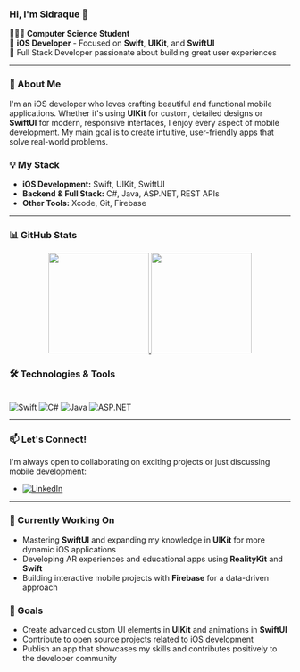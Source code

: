 ### Hi, I'm Sidraque 👋

👨🏼‍💻 **Computer Science Student**<br>
📱 **iOS Developer** - Focused on **Swift**, **UIKit**, and **SwiftUI**<br>
🔭 Full Stack Developer passionate about building great user experiences

---

### 🚀 About Me

I'm an iOS developer who loves crafting beautiful and functional mobile applications. Whether it's using **UIKit** for custom, detailed designs or **SwiftUI** for modern, responsive interfaces, I enjoy every aspect of mobile development. My main goal is to create intuitive, user-friendly apps that solve real-world problems.

### 💡 My Stack

- **iOS Development:** Swift, UIKit, SwiftUI
- **Backend & Full Stack:** C#, Java, ASP.NET, REST APIs
- **Other Tools:** Xcode, Git, Firebase

---

### 📊 GitHub Stats

<div align="center">
  <a href="https://github.com/sidraque">
    <img height="180em" src="https://github-readme-stats.vercel.app/api?username=sidraque&show_icons=true&theme=dracula&include_all_commits=true&count_private=true"/>
    <img height="180em" src="https://github-readme-stats.vercel.app/api/top-langs/?username=sidraque&layout=compact&langs_count=7&theme=dracula"/>
  </a>
</div>

### 🛠️ Technologies & Tools

<div style="display: inline_block"><br>
  <img align="center" alt="Swift" src="https://icongr.am/devicon/swift-original.svg?size=50&color=currentColor">
  <img align="center" alt="C#" src="https://icongr.am/devicon/csharp-original.svg?size=50&color=currentColor">
  <img align="center" alt="Java" src="https://icongr.am/devicon/java-original.svg?size=50&color=currentColor">
  <img align="center" alt="ASP.NET" src="https://icongr.am/devicon/dot-net-original.svg?size=50&color=currentColor">
</div>

---

### 📫 Let's Connect!

I'm always open to collaborating on exciting projects or just discussing mobile development:

- [![LinkedIn](https://img.shields.io/badge/-LinkedIn-%230077B5?style=for-the-badge&logo=linkedin&logoColor=white)](https://www.linkedin.com/in/sidraque/)

---

### 🌱 Currently Working On

- Mastering **SwiftUI** and expanding my knowledge in **UIKit** for more dynamic iOS applications
- Developing AR experiences and educational apps using **RealityKit** and **Swift**
- Building interactive mobile projects with **Firebase** for a data-driven approach

### 🎯 Goals

- Create advanced custom UI elements in **UIKit** and animations in **SwiftUI**
- Contribute to open source projects related to iOS development
- Publish an app that showcases my skills and contributes positively to the developer community
